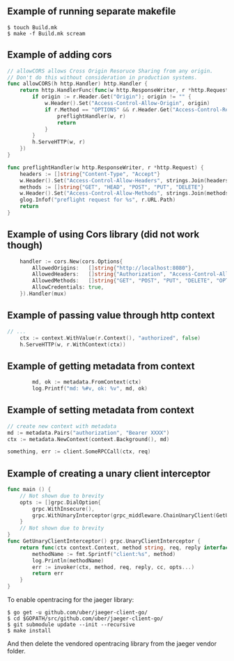 ## Example of running separate makefile

```
$ touch Build.mk
$ make -f Build.mk scream
```

## Example of adding cors

```go
// allowCORS allows Cross Origin Resoruce Sharing from any origin.
// Don't do this without consideration in production systems.
func allowCORS(h http.Handler) http.Handler {
	return http.HandlerFunc(func(w http.ResponseWriter, r *http.Request) {
		if origin := r.Header.Get("Origin"); origin != "" {
			w.Header().Set("Access-Control-Allow-Origin", origin)
			if r.Method == "OPTIONS" && r.Header.Get("Access-Control-Request-Method") != "" {
				preflightHandler(w, r)
				return
			}
		}
		h.ServeHTTP(w, r)
	})
}

func preflightHandler(w http.ResponseWriter, r *http.Request) {
	headers := []string{"Content-Type", "Accept"}
	w.Header().Set("Access-Control-Allow-Headers", strings.Join(headers, ","))
	methods := []string{"GET", "HEAD", "POST", "PUT", "DELETE"}
	w.Header().Set("Access-Control-Allow-Methods", strings.Join(methods, ","))
	glog.Infof("preflight request for %s", r.URL.Path)
	return
}
```

## Example of using Cors library (did not work though)

```go
	handler := cors.New(cors.Options{
		AllowedOrigins:   []string{"http://localhost:8080"},
		AllowedHeaders:   []string{"Authorization", "Access-Control-Allow-Headers", "Origin", "Accept", "X-Requested-With", "Content-Type", "Access-Control-Request-Method", "Access-Control-Request-Headers"},
		AllowedMethods:   []string{"GET", "POST", "PUT", "DELETE", "OPTIONS"},
		AllowCredentials: true,
	}).Handler(mux)
```

## Example of passing value through http context

```go
// ...
	ctx := context.WithValue(r.Context(), "authorized", false)
	h.ServeHTTP(w, r.WithContext(ctx))
```

##  Example of getting metadata from context

```go
		md, ok := metadata.FromContext(ctx)
		log.Printf("md: %#v, ok: %v", md, ok)
```

## Example of setting metadata from context

```go
// create new context with metadata
md := metadata.Pairs("authorization", "Bearer XXXX")
ctx := metadata.NewContext(context.Background(), md)

something, err := client.SomeRPCCall(ctx, req)
```


## Example of creating a unary client interceptor

```go
func main () {
	// Not shown due to brevity
	opts := []grpc.DialOption{
		grpc.WithInsecure(),
		grpc.WithUnaryInterceptor(grpc_middleware.ChainUnaryClient(GetUnaryClientInterceptor())),
	}
	// Not shown due to brevity
}
func GetUnaryClientInterceptor() grpc.UnaryClientInterceptor {
	return func(ctx context.Context, method string, req, reply interface{}, cc *grpc.ClientConn, invoker grpc.UnaryInvoker, opts ...grpc.CallOption) error {
		methodName := fmt.Sprintf("client:%s", method)
		log.Println(methodName)
		err := invoker(ctx, method, req, reply, cc, opts...)
		return err
	}
}
```

To enable opentracing for the jaeger library:

```
$ go get -u github.com/uber/jaeger-client-go/
$ cd $GOPATH/src/github.com/uber/jaeger-client-go/
$ git submodule update --init --recursive
$ make install
```

And then delete the vendored opentracing library from the jaeger vendor folder.
